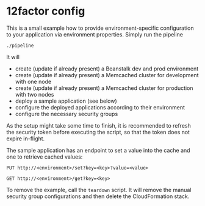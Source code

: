 # 12factor config

This is a small example how to provide environment-specific configuration to your
application via environment properties. Simply run the pipeline
```shell
./pipeline
```
It will
- create (update if already present) a Beanstalk dev and prod environment
- create (update if already present) a Memcached cluster for development with one node
- create (update if already present) a Memcached cluster for production with two nodes
- deploy a sample application (see below)
- configure the deployed applications according to their environment  
- configure the necessary security groups

As the setup might take some time to finish, it is recommended to refresh the
security token before executing the script, so that the token does not expire
in-flight.

The sample application has an endpoint to set a value into the cache and one
to retrieve cached values:
```
PUT http://<environment>/set?key=<key>?value=<value>
```
```
GET http://<environment>/get?key=<key>
```

To remove the example, call the `teardown` script. It will remove the manual security
group configurations and then delete the CloudFormation stack.